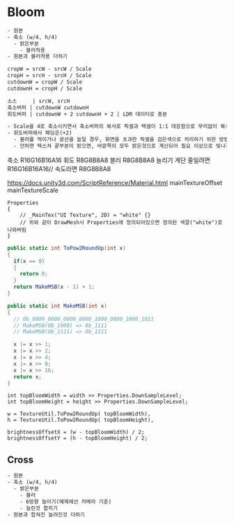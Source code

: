 # Bloom

``` txt
- 원본
- 축소 (w/4, h/4)
  - 밝은부분
    - 블러적용
- 원본과 블러적용 더하기
```

``` txt
cropW = srcW - srcW / Scale
cropH = srcH - srcH / Scale
cutdownW = cropW / Scale
cutdownH = cropH / Scale

소스     | srcW, srcH
축소버퍼 | cutdownW cutdownH
휘도버퍼 | cutdownW + 2 cutdownH + 2 | LDR 데이터로 충분

- Scale을 4로 축소시키면서 축소버퍼의 복사로 픽셀과 텍셀이 1:1 대응함으로 무리없이 복사가능.
- 휘도버퍼에서 패딩은(+2)
  - 블러를 먹이거나 광선을 늘일 경우, 화면을 초과한 픽셀을 검은색으로 처리하기 위한 방법
  - 안하면 텍스쳐 끝부분이 밝으면, 바깥쪽이 모두 밝은것으로 계산되어 필요 이상으로 빛나게됨.
```

축소 R16G16B16A16
휘도 R8G8B8A8
블러 R8G8B8A8
늘리기 계단 줄일려면 R16G16B16A16// 속도라면 R8G8B8A8

https://docs.unity3d.com/ScriptReference/Material.html
mainTextureOffset
mainTextureScale


```
Properties
{
    // _MainTex("UI Texture", 2D) = "white" {} 
    // 위와 같이 DrawMesh시 Properties에 정의되어있으면 정의된 색깔("white")로 나와버림
}
```




``` cs
public static int ToPow2RoundUp(int x)
{
  if(x == 0)
  {
    return 0;
  }
  return MakeMSB(x - 1) + 1;
}

public static int MakeMSB(int x)
{
  // 0b_0000_0000_0000_0000_1000_0000_1000_1011
  // MakeMSB(0b_1000) => 0b_1111
  // MakeMSB(0b_1111) => 0b_1111

  x |= x >> 1;
  x |= x >> 2;
  x |= x >> 4;
  x |= x >> 8;
  x |= x >> 16;
  return x;
}
```

```
int topBloomWidth = width >> Properties.DownSampleLevel;
int topBloomHeight = height >> Properties.DownSampleLevel;

w = TextureUtil.ToPow2RoundUp( topBloomWidth), 
h = TextureUtil.ToPow2RoundUp( topBloomHeight), 

brightnessOffsetX = (w - topBloomWidth) / 2;
brightnessOffsetY = (h - topBloomHeight) / 2;				
```

## Cross

``` txt
- 원본
- 축소 (w/4, h/4)
  - 밝은부분
    - 블러
    - 6방향 늘이기(예제에선 카메라 기준)
    - 늘린것 합치기
- 원본과 합쳐진 늘려진것 더하기
```
